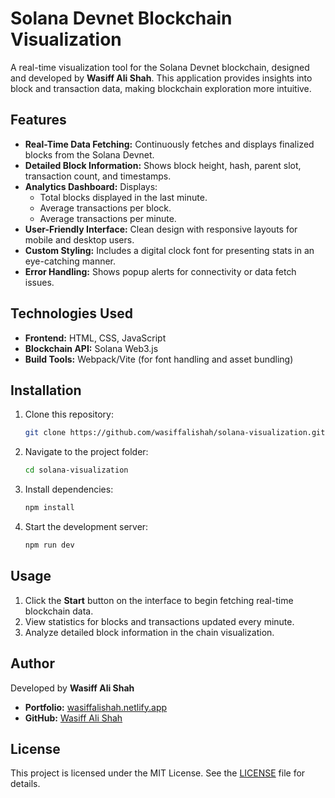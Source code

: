 # Solana Devnet Blockchain Visualization

A real-time visualization tool for the Solana Devnet blockchain, designed and developed by **Wasiff Ali Shah**. This application provides insights into block and transaction data, making blockchain exploration more intuitive.

## Features

- **Real-Time Data Fetching:** Continuously fetches and displays finalized blocks from the Solana Devnet.
- **Detailed Block Information:** Shows block height, hash, parent slot, transaction count, and timestamps.
- **Analytics Dashboard:** Displays:
  - Total blocks displayed in the last minute.
  - Average transactions per block.
  - Average transactions per minute.
- **User-Friendly Interface:** Clean design with responsive layouts for mobile and desktop users.
- **Custom Styling:** Includes a digital clock font for presenting stats in an eye-catching manner.
- **Error Handling:** Shows popup alerts for connectivity or data fetch issues.

## Technologies Used

- **Frontend:** HTML, CSS, JavaScript
- **Blockchain API:** Solana Web3.js
- **Build Tools:** Webpack/Vite (for font handling and asset bundling)

## Installation

1. Clone this repository:
   ```bash
   git clone https://github.com/wasiffalishah/solana-visualization.git
   ```
2. Navigate to the project folder:
   ```bash
   cd solana-visualization
   ```
3. Install dependencies:
   ```bash
   npm install
   ```
4. Start the development server:
   ```bash
   npm run dev
   ```

## Usage

1. Click the **Start** button on the interface to begin fetching real-time blockchain data.
2. View statistics for blocks and transactions updated every minute.
3. Analyze detailed block information in the chain visualization.

## Author

Developed by **Wasiff Ali Shah**  
- **Portfolio:** [wasiffalishah.netlify.app](https://wasiffalishah.netlify.app)  
- **GitHub:** [Wasiff Ali Shah](https://github.com/wasiffalishah)

## License

This project is licensed under the MIT License. See the [LICENSE](LICENSE) file for details.
